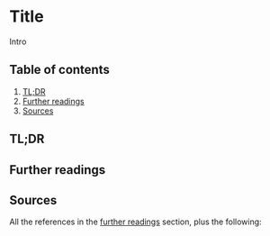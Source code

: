 # Title

Intro

## Table of contents <!-- omit in toc -->

1. [TL;DR](#tldr)
1. [Further readings](#further-readings)
1. [Sources](#sources)

## TL;DR

## Further readings

## Sources

All the references in the [further readings] section, plus the following:

<!--
  references
  -->

<!-- upstream -->
<!-- article sections -->
[further readings]: #further-readings

<!-- knowledge base -->
<!-- others -->
